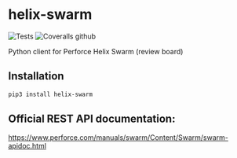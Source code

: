 # helix-swarm

![Tests](https://github.com/pbelskiy/helix-swarm/workflows/Tests/badge.svg)
![Coveralls github](https://img.shields.io/coveralls/github/pbelskiy/helix-swarm?label=Coverage)

Python client for Perforce Helix Swarm (review board)

## Installation

```sh
pip3 install helix-swarm
```

## Official REST API documentation:

https://www.perforce.com/manuals/swarm/Content/Swarm/swarm-apidoc.html
